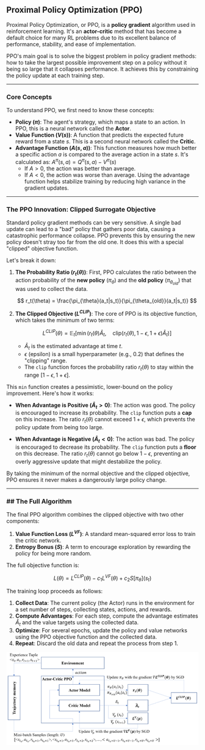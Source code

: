 ## Proximal Policy Optimization (PPO)

Proximal Policy Optimization, or PPO, is a **policy gradient** algorithm used in reinforcement learning. It's an **actor-critic** method that has become a default choice for many RL problems due to its excellent balance of performance, stability, and ease of implementation.

PPO's main goal is to solve the biggest problem in policy gradient methods: how to take the largest possible improvement step on a policy without it being so large that it collapses performance. It achieves this by constraining the policy update at each training step.

***

### Core Concepts

To understand PPO, we first need to know these concepts:

* **Policy ($\pi$)**: The agent's strategy, which maps a state to an action. In PPO, this is a neural network called the **Actor**.
* **Value Function ($V(s)$)**: A function that predicts the expected future reward from a state $s$. This is a second neural network called the **Critic**.
* **Advantage Function ($A(s, a)$)**: This function measures how much better a specific action $a$ is compared to the average action in a state $s$. It's calculated as:
    $A^{\pi}(s, a) = Q^{\pi}(s, a) - V^{\pi}(s)$
    * If $A > 0$, the action was better than average.
    * If $A < 0$, the action was worse than average.
    Using the advantage function helps stabilize training by reducing high variance in the gradient updates.

***

### The PPO Innovation: Clipped Surrogate Objective

Standard policy gradient methods can be very sensitive. A single bad update can lead to a "bad" policy that gathers poor data, causing a catastrophic performance collapse. PPO prevents this by ensuring the new policy doesn't stray too far from the old one. It does this with a special "clipped" objective function.

Let's break it down:

1.  **The Probability Ratio ($r_t(\theta)$)**: First, PPO calculates the ratio between the action probability of the **new policy** ($\pi_{\theta}$) and the **old policy** ($\pi_{\theta_{old}}$) that was used to collect the data.

    $$
    r_t(\theta) = \frac{\pi_{\theta}(a_t|s_t)}{\pi_{\theta_{old}}(a_t|s_t)}
    $$

2.  **The Clipped Objective ($L^{CLIP}$)**: The core of PPO is its objective function, which takes the minimum of two terms:

    $$
    L^{CLIP}(\theta) = \mathbb{E}_t \left[ \min\left( r_t(\theta) \hat{A}_t, \quad \text{clip}(r_t(\theta), 1 - \epsilon, 1 + \epsilon) \hat{A}_t \right) \right]
    $$

    * $\hat{A}_t$ is the estimated advantage at time $t$.
    * $\epsilon$ (epsilon) is a small hyperparameter (e.g., 0.2) that defines the "clipping" range.
    * The `clip` function forces the probability ratio $r_t(\theta)$ to stay within the range $[1 - \epsilon, 1 + \epsilon]$.

This `min` function creates a pessimistic, lower-bound on the policy improvement. Here's how it works:

* **When Advantage is Positive ($\hat{A}_t > 0$)**: The action was good. The policy is encouraged to increase its probability. The `clip` function puts a **cap** on this increase. The ratio $r_t(\theta)$ cannot exceed $1+\epsilon$, which prevents the policy update from being too large.

* **When Advantage is Negative ($\hat{A}_t < 0$)**: The action was bad. The policy is encouraged to decrease its probability. The `clip` function puts a **floor** on this decrease. The ratio $r_t(\theta)$ cannot go below $1-\epsilon$, preventing an overly aggressive update that might destabilize the policy.

By taking the minimum of the normal objective and the clipped objective, PPO ensures it never makes a dangerously large policy change.

***

### ## The Full Algorithm

The final PPO algorithm combines the clipped objective with two other components:

1.  **Value Function Loss ($L^{VF}$)**: A standard mean-squared error loss to train the critic network.
2.  **Entropy Bonus ($S$)**: A term to encourage exploration by rewarding the policy for being more random.

The full objective function is:

$$L(\theta) = L^{CLIP}(\theta) - c_1 L^{VF}(\theta) + c_2 S[\pi_{\theta}](s_t)$$

The training loop proceeds as follows:

1.  **Collect Data**: The current policy (the Actor) runs in the environment for a set number of steps, collecting states, actions, and rewards.
2.  **Compute Advantages**: For each step, compute the advantage estimates $\hat{A}_t$ and the value targets using the collected data.
3.  **Optimize**: For several epochs, update the policy and value networks using the PPO objective function and the collected data.
4.  **Repeat**: Discard the old data and repeat the process from step 1.


![PPO diagram](PPO_diagram.png "PPO diagram")